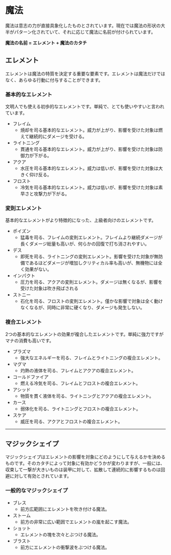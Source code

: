 # 魔法
魔法は意志の力が直接具象化したものとされています。現在では魔法の形状の大半がパターン化されていて、それに応じて魔法に名前が付けられています。

**魔法の名前 = エレメント + 魔法のカタチ**

## エレメント
エレメントは魔法の特質を決定する重要な要素です。エレメントは魔法だけではなく、あらゆる行動に付与することができます。

### 基本的なエレメント
文明人でも使える初歩的なエレメントです。単純で、とても使いやすいと言われています。

- フレイム
    - 焼却を司る基本的なエレメント。威力が上がり、影響を受けた対象は燃えて継続的にダメージを受ける。
- ライトニング
    - 貫通を司る基本的なエレメント。威力が上がり、影響を受けた対象は防御力が下がる。
- アクア
	- 水圧を司る基本的なエレメント。威力は低いが、影響を受けた対象は大きく仰け反る。
- フロスト
	- 冷気を司る基本的なエレメント。威力は低いが、影響を受けた対象は素早さと攻撃力が下がる。

### 変則エレメント
基本的なエレメントがより特徴的になった、上級者向けのエレメントです。

- ポイズン
	- 猛毒を司る、フレイムの変則エレメント。フレイムより継続ダメージが長くダメージ総量も高いが、何らかの回復で打ち消されやすい。
- デス
	- 即死を司る、ライトニングの変則エレメント。影響を受けた対象が無防備であるほどダメージが増加しクリティカル率も高いが、無機物には全く効果がない。
- インパクト
	- 圧力を司る、アクアの変則エレメント。ダメージは無くなるが、影響を受けた対象は吹き飛ばされる
- ストニー
	- 石化を司る、フロストの変則エレメント。僅かな影響で対象は全く動けなくなるが、同時に非常に硬くなり、ダメージも発生しない。

### 複合エレメント
2つの基本的なエレメントの効果が複合したエレメントです。単純に強力ですがマナの消費も高いです。

- プラズマ
	- 強大なエネルギーを司る、フレイムとライトニングの複合エレメント。
- マグマ
	- 灼熱の液体を司る、フレイムとアクアの複合エレメント。
- コールドファイア
	- 燃える冷気を司る、フレイムとフロストの複合エレメント。
- アシッド
	- 物質を貫く液体を司る、ライトニングとアクアの複合エレメント。
- カース
	- 弱体化を司る、ライトニングとフロストの複合エレメント。
- スケア
	- 威圧を司る、アクアとフロストの複合エレメント。

----------

## マジックシェイプ
マジックシェイプはエレメントの影響を対象にどのようにして与えるかを決めるものです。そのカタチによって対象に有効かどうかが変わりますが、一般には、収束して一撃が大きいものは装甲に対して、拡散して連続的に影響するものは回避に対して有効とされています。

### 一般的なマジックシェイプ
- ブレス
	- 前方広範囲にエレメントを吹き付ける魔法。
- ストーム
	- 前方の非常に広い範囲でエレメントの嵐を起こす魔法。
- ショット
	- エレメントの塊を次々とぶつける魔法。
- ブラスト
	- 前方にエレメントの衝撃波をぶつける魔法。
